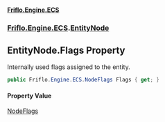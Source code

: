 #### [Friflo.Engine.ECS](index.md 'index')
### [Friflo.Engine.ECS](Friflo.Engine.ECS.md 'Friflo.Engine.ECS').[EntityNode](EntityNode.md 'Friflo.Engine.ECS.EntityNode')

## EntityNode.Flags Property

Internally used flags assigned to the entity.

```csharp
public Friflo.Engine.ECS.NodeFlags Flags { get; }
```

#### Property Value
[NodeFlags](NodeFlags.md 'Friflo.Engine.ECS.NodeFlags')